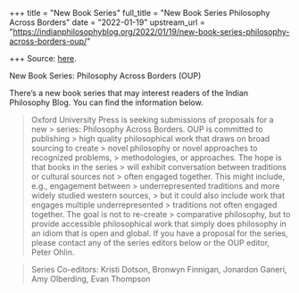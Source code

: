 +++
title = "New Book Series"
full_title = "New Book Series Philosophy Across Borders"
date = "2022-01-19"
upstream_url = "https://indianphilosophyblog.org/2022/01/19/new-book-series-philosophy-across-borders-oup/"

+++
Source: [here](https://indianphilosophyblog.org/2022/01/19/new-book-series-philosophy-across-borders-oup/).

New Book Series: Philosophy Across Borders (OUP)

There’s a new book series that may interest readers of the Indian Philosophy Blog. You can find the information below.

> Oxford University Press is seeking submissions of proposals for a new > series: Philosophy Across Borders. OUP is committed to publishing > high quality philosophical work that draws on broad sourcing to create > novel philosophy or novel approaches to recognized problems, > methodologies, or approaches. The hope is that books in the series > will exhibit conversation between traditions or cultural sources not > often engaged together. This might include, e.g., engagement between > underrepresented traditions and more widely studied western sources, > but it could also include work that engages multiple underrepresented > traditions not often engaged together. The goal is not to re-create > comparative philosophy, but to provide accessible philosophical work that simply does philosophy in an idiom that is open and global. If you have a proposal for the series, please contact any of the series editors below or the OUP editor, Peter Ohlin.

> Series Co-editors: Kristi Dotson, Bronwyn Finnigan, Jonardon Ganeri, Amy Olberding, Evan Thompson

